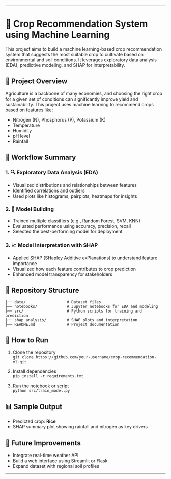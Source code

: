 

---

# 🌾 Crop Recommendation System using Machine Learning

This project aims to build a machine learning-based crop recommendation system that suggests the most suitable crop to cultivate based on environmental and soil conditions. It leverages exploratory data analysis (EDA), predictive modeling, and SHAP for interpretability.

## 📌 Project Overview

Agriculture is a backbone of many economies, and choosing the right crop for a given set of conditions can significantly improve yield and sustainability. This project uses machine learning to recommend crops based on features like:

- Nitrogen (N), Phosphorus (P), Potassium (K)
- Temperature
- Humidity
- pH level
- Rainfall

## 🧪 Workflow Summary

### 1. 🔍 Exploratory Data Analysis (EDA)
- Visualized distributions and relationships between features
- Identified correlations and outliers
- Used plots like histograms, pairplots, heatmaps for insights

### 2. 🤖 Model Building
- Trained multiple classifiers (e.g., Random Forest, SVM, KNN)
- Evaluated performance using accuracy, precision, recall
- Selected the best-performing model for deployment

### 3. 📈 Model Interpretation with SHAP
- Applied SHAP (SHapley Additive exPlanations) to understand feature importance
- Visualized how each feature contributes to crop prediction
- Enhanced model transparency for stakeholders

## 📂 Repository Structure

```
├── data/                  # Dataset files
├── notebooks/             # Jupyter notebooks for EDA and modeling
├── src/                   # Python scripts for training and prediction
├── shap_analysis/         # SHAP plots and interpretation
├── README.md              # Project documentation
```

## 🚀 How to Run

1. Clone the repository  
   `git clone https://github.com/your-username/crop-recommendation-ml.git`

2. Install dependencies  
   `pip install -r requirements.txt`

3. Run the notebook or script  
   `python src/train_model.py`

## 📊 Sample Output

- Predicted crop: **Rice**
- SHAP summary plot showing rainfall and nitrogen as key drivers

## 📌 Future Improvements

- Integrate real-time weather API
- Build a web interface using Streamlit or Flask
- Expand dataset with regional soil profiles


---


